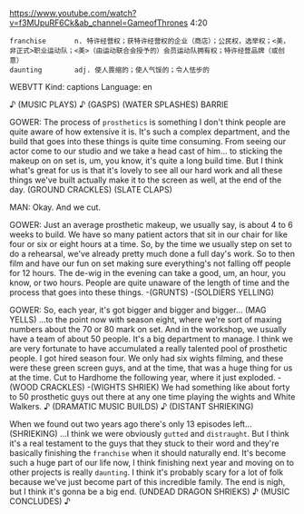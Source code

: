 https://www.youtube.com/watch?v=f3MUpuRF6Ck&ab_channel=GameofThrones
4:20
``` 
franchise       n. 特许经营权；获特许经营权的企业（商店）；公民权，选举权；<美，非正式>职业运动队；<美>（由运动联合会授予的）会员运动队拥有权；特许经营品牌（或创意） 
daunting        adj. 使人畏缩的；使人气馁的；令人怯步的  
```

WEBVTT Kind: captions Language: en 

♪ (MUSIC PLAYS) ♪ (GASPS) (WATER SPLASHES) BARRIE 

GOWER: The process of `prosthetics` is something I don't think people are quite aware of how extensive it is. It's such a complex department, and the build that goes into these things is quite time consuming. From seeing our actor come to our studio and we take a head cast of him... to sticking the makeup on on set is, um, you know, it's quite a long build time. But I think what's great for us is that it's lovely to see all our hard work and all these things we've built actually make it to the screen as well, at the end of the day. (GROUND CRACKLES) (SLATE CLAPS) 

MAN: Okay. And we cut. 

GOWER: Just an average prosthetic makeup, we usually say, is about 4 to 6 weeks to build. We have so many patient actors that sit in our chair for like four or six or eight hours at a time. So, by the time we usually step on set to do a rehearsal, we've already pretty much done a full day's work. So to then film and have our fun on set making sure everything's not falling off people for 12 hours. The de-wig in the evening can take a good, um, an hour, you know, or two hours. People are quite unaware of the length of time and the process that goes into these things. -(GRUNTS) -(SOLDIERS YELLING) 

GOWER: So, each year, it's got bigger and bigger and bigger... (MAG YELLS) ...to the point now with season eight, where we're sort of maxing numbers about the 70 or 80 mark on set. And in the workshop, we usually have a team of about 50 people. It's a big department to manage. I think we are very fortunate to have accumulated a really talented pool of prosthetic people. I got hired season four. We only had six wights filming, and these were these green screen guys, and at the time, that was a huge thing for us at the time. Cut to Hardhome the following year, where it just exploded. -(WOOD CRACKLES) -(WIGHTS SHRIEK) We had something like about forty to 50 prosthetic guys out there at any one time playing the wights and White Walkers. ♪ (DRAMATIC MUSIC BUILDS) ♪ (DISTANT SHRIEKING) 

When we found out two years ago there's only 13 episodes left... (SHRIEKING) ...I think we were obviously `gutted` and `distraught`. But I think it's a real testament to the guys that they stuck to their word and they're basically finishing the `franchise` when it should naturally end. It's become such a huge part of our life now, I think finishing next year and moving on to other projects is really `daunting`. I think it's probably scary for a lot of folk because we've just become part of this incredible family. The end is nigh, but I think it's gonna be a big end. (UNDEAD DRAGON SHRIEKS) ♪ (MUSIC CONCLUDES) ♪ 
